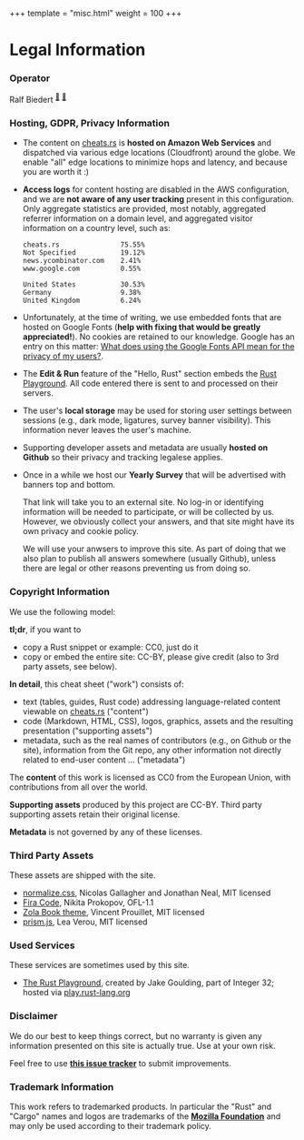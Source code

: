 +++
template = "misc.html"
weight = 100
+++


# Legal Information


### Operator

Ralf Biedert <sup><a href="mailto:webmaster@cheats.rs">📧</a></sup> <sup><a href="https://xr.io">🔗</a></sup>

### Hosting, GDPR, Privacy Information

- The content on [cheats.rs](https://cheats.rs) is **hosted on Amazon Web Services** and dispatched via various edge locations (Cloudfront) around the globe. We enable "all" edge locations to minimize hops and latency, and because you are worth it :)
- **Access logs** for content hosting are disabled in the AWS configuration, and we are **not aware of any user tracking** present in this configuration. Only aggregate statistics are provided, most notably, aggregated referrer information on a domain level, and aggregated visitor information on a country level, such as:

    ```
    cheats.rs               75.55%
    Not Specified           19.12%
    news.ycombinator.com    2.41%
    www.google.com          0.55%
    ```

    ```
    United States           30.53%
    Germany                 9.38%
    United Kingdom          6.24%
    ```

- Unfortunately, at the time of writing, we use embedded fonts that are hosted on Google Fonts (**help with fixing that would be greatly appreciated!**). No cookies are retained to our knowledge. Google has an entry on this matter: [What does using the Google Fonts API mean for the privacy of my users?](https://developers.google.com/fonts/faq).
- The **Edit & Run** feature of the "Hello, Rust" section embeds the [Rust Playground](https://play.rust-lang.org/). All code entered there is sent to and processed on their servers.
- The user's **local storage** may be used for storing user settings between sessions (e.g., dark mode, ligatures, survey banner visibility). This information never leaves the user's machine.
- Supporting developer assets and metadata are usually **hosted on Github** so their privacy and tracking legalese applies.
- Once in a while we host our **Yearly Survey** that will be advertised with banners top and bottom.

    That link will take you to an external site. No log-in or identifying information will be needed to participate, or will be collected by us. However, we obviously collect your answers, and that site might have its own privacy and cookie policy.

    We will use your anwsers to improve this site. As part of doing that we also plan to publish all answers somewhere (usually Github), unless there are legal or other reasons preventing us from doing so.


### Copyright Information

We use the following model:

**tl;dr**, if you want to
- copy a Rust snippet or example: CC0, just do it
- copy or embed the entire site: CC-BY, please give credit (also to 3rd party assets, see below).


**In detail**, this cheat sheet ("work") consists of:

- text (tables, guides, Rust code) addressing language-related content viewable on [cheats.rs](https://cheats.rs) ("content")
- code (Markdown, HTML, CSS), logos, graphics, assets and the resulting presentation ("supporting assets")
- metadata, such as the real names of contributors (e.g., on Github or the site), information from the Git repo, any other information not directly related to end-user content ... ("metadata")

The **content** of this work is licensed as CC0 from the European Union, with contributions from all over the world.

**Supporting assets** produced by this project are CC-BY. Third party supporting assets retain their original license.

**Metadata** is not governed by any of these licenses.


### Third Party Assets

These assets are shipped with the site.

- [normalize.css](https://github.com/necolas/normalize.css), Nicolas Gallagher and Jonathan Neal, MIT licensed
- [Fira Code](https://github.com/tonsky/FiraCode), Nikita Prokopov, OFL-1.1
- [Zola Book theme](https://github.com/getzola/zola), Vincent Prouillet, MIT licensed
- [prism.js](https://prismjs.com/), Lea Verou, MIT licensed

### Used Services

These services are sometimes used by this site.

- [The Rust Playground](https://play.rust-lang.org/), created by Jake Goulding, part of Integer 32; hosted via [play.rust-lang.org](https://play.rust-lang.org)



### Disclaimer

We do our best to keep things correct, but no warranty is given any information presented on this site is actually true. Use at your own risk.

Feel free to use [**this issue tracker**](https://github.com/ralfbiedert/cheats.rs/issues) to submit improvements.


### Trademark Information

This work refers to trademarked products. In particular the "Rust" and "Cargo" names and logos are trademarks of the [**Mozilla Foundation**](https://foundation.mozilla.org/) and may only be used according to their trademark policy.



<br/><br/><br/>
